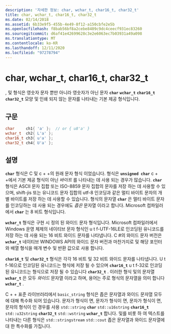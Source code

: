 ```yaml
---
description: '자세한 정보: char, wchar_t, char16_t, char32_t'
title: char, wchar_t, char16_t, char32_t
ms.date: 02/14/2018
ms.assetid: 6b33e9f5-455b-4e49-8f12-a150cbfe2e5b
ms.openlocfilehash: f8bab56bf8a2cebe8409c9dc4ceecf931ec83260
ms.sourcegitcommit: d6af41e42699628c3e2e6063ec7b03931a49a098
ms.translationtype: MT
ms.contentlocale: ko-KR
ms.lasthandoff: 12/11/2020
ms.locfileid: "97278794"
---
```

# <a name="char-wchar_t-char16_t-char32_t"></a>char, wchar_t, char16_t, char32_t

, 및 형식은 영숫자 문자 뿐만 아니라 영숫자가 아닌 문자 **`char`** **`wchar_t`** **`char16_t`** **`char32_t`** 모양 및 인쇄 되지 않는 문자를 나타내는 기본 제공 형식입니다.

## <a name="syntax"></a>구문

```cpp
char     ch1{ 'a' };  // or { u8'a' }
wchar_t  ch2{ L'a' };
char16_t ch3{ u'a' };
char32_t ch4{ U'a' };
```

## <a name="remarks"></a>설명

**`char`** 형식은 C 및 c + +의 원래 문자 형식 이었습니다. 형식은 **`unsigned char`** c + +에서 기본 제공 형식이 아닌 *바이트* 를 나타내는 데 사용 되는 경우가 많습니다. **`char`** 형식은 ASCII 문자 집합 또는 ISO-8859 문자 집합의 문자를 저장 하는 데 사용할 수 있으며, shift-jis 또는 유니코드 문자 집합의 utf-8 인코딩과 같은 멀티 바이트 문자의 개별 바이트를 저장 하는 데 사용할 수 있습니다. 형식의 문자열 **`char`** 은 멀티 바이트 문자를 인코딩하는 데 사용 되는 경우에도 *좁은* 문자열 이라고 합니다. Microsoft 컴파일러에서 **`char`** 는 8 비트 형식입니다.

**`wchar_t`** 형식은 구현 시 정의 된 와이드 문자 형식입니다. Microsoft 컴파일러에서 Windows 운영 체제의 네이티브 문자 형식인 u t f-UTF-16LE로 인코딩된 유니코드를 저장 하는 데 사용 되는 16 비트 와이드 문자를 나타냅니다. C #의 와이드 문자 버전은 **`wchar_t`** 네이티브 WINDOWS API의 와이드 문자 버전과 마찬가지로 및 해당 포인터와 배열 형식을 매개 변수 및 반환 값으로 사용 합니다.

**`char16_t`** 및 **`char32_t`** 형식은 각각 16 비트 및 32 비트 와이드 문자를 나타냅니다. U t f-16으로 인코딩된 유니코드는 형식에 저장 될 수 있으며 **`char16_t`** u t f-32로 인코딩된 유니코드는 형식으로 저장 될 수 있습니다 **`char32_t`** . 이러한 형식 및의 문자열 **`wchar_t`** 은 모두 *와이드* 문자열 이라고 하며, 용어는 주로 형식의 문자열을 의미 합니다 **`wchar_t`** .

C + + 표준 라이브러리에서 `basic_string` 형식은 좁은 문자열과 와이드 문자열 모두에 대해 특수화 되어 있습니다. 문자가 형식이 면, 문자가 형식이 면, 문자가 형식이 면, 문자의 형식이 인 경우를 사용 `std::string` **`char`** `std::u16string` **`char16_t`** `std::u32string` **`char32_t`** `std::wstring` **`wchar_t`** 합니다. 및를 비롯 하 여 텍스트를 나타내는 다른 형식은 `std::stringstream` `std::cout` 좁은 문자열과 와이드 문자열에 대 한 특수화를 가집니다.
